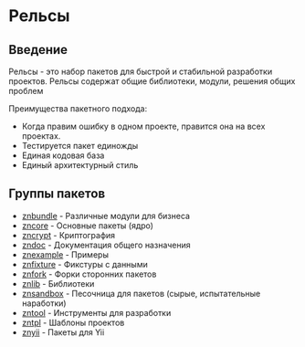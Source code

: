 # Рельсы

## Введение

Рельсы - это набор пакетов для быстрой и стабильной разработки проектов.
Рельсы содержат общие библиотеки, модули, решения общих проблем

Преимущества пакетного подхода:

* Когда правим ошибку в одном проекте, правится она на всех проектах.
* Тестируется пакет единожды
* Единая кодовая база
* Единый архитектурный стиль

## Группы пакетов

* [znbundle](https://github.com/znbundle) - Различные модули для бизнеса
* [zncore](https://github.com/zncore) - Основные пакеты (ядро)
* [zncrypt](https://github.com/zncrypt) - Криптография
* [zndoc](https://github.com/zndoc) - Документация общего назначения
* [znexample](https://github.com/znexample) - Примеры
* [znfixture](https://github.com/znfixture) - Фикстуры с данными
* [znfork](https://github.com/znfork) - Форки сторонних пакетов
* [znlib](https://github.com/znlib) - Библиотеки
* [znsandbox](https://github.com/znsandbox) - Песочница для пакетов (сырые, испытательные наработки)
* [zntool](https://github.com/zntool) - Инструменты для разработки
* [zntpl](https://github.com/zntpl) - Шаблоны проектов
* [znyii](https://github.com/znyii) - Пакеты для Yii
